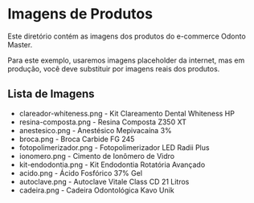 # Imagens de Produtos

Este diretório contém as imagens dos produtos do e-commerce Odonto Master.

Para este exemplo, usaremos imagens placeholder da internet, mas em produção, você deve substituir por imagens reais dos produtos.

## Lista de Imagens

- clareador-whiteness.png - Kit Clareamento Dental Whiteness HP
- resina-composta.png - Resina Composta Z350 XT
- anestesico.png - Anestésico Mepivacaína 3%
- broca.png - Broca Carbide FG 245
- fotopolimerizador.png - Fotopolimerizador LED Radii Plus
- ionomero.png - Cimento de Ionômero de Vidro
- kit-endodontia.png - Kit Endodontia Rotatória Avançado
- acido.png - Ácido Fosfórico 37% Gel
- autoclave.png - Autoclave Vitale Class CD 21 Litros
- cadeira.png - Cadeira Odontológica Kavo Unik